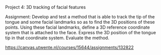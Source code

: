 Project 4: 3D tracking of facial features

Assignment:
Develop and test a method that is able to track the tip of the tongue and some facial landmarks
so as to find the 3D positions of these points. Using these facial landmarks, define a 3D reference coordinate
system that is attached to the face. Express the 3D position of the tongue tip in that coordinate system. Evaluate
the method.

https://canvas.utwente.nl/courses/15644/assignments/132822
